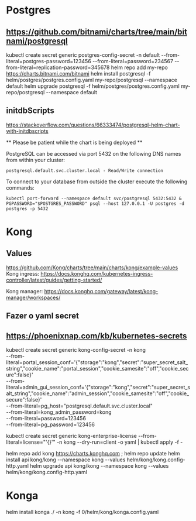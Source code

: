 # Postgres

## https://github.com/bitnami/charts/tree/main/bitnami/postgresql
kubectl create secret generic postgres-config-secret -n default --from-literal=postgres-password=123456 --from-literal=password=234567 --from-literal=replication-password=345678
helm repo add my-repo https://charts.bitnami.com/bitnami
helm install postgresql -f helm/postgres/postgres.config.yaml  my-repo/postgresql --namespace default
helm upgrade postgresql -f helm/postgres/postgres.config.yaml  my-repo/postgresql --namespace default

## initdbScripts
https://stackoverflow.com/questions/66333474/postgresql-helm-chart-with-initdbscripts

** Please be patient while the chart is being deployed **

PostgreSQL can be accessed via port 5432 on the following DNS names from within your cluster:

    postgresql.default.svc.cluster.local - Read/Write connection

To connect to your database from outside the cluster execute the following commands:

    kubectl port-forward --namespace default svc/postgresql 5432:5432 &
    PGPASSWORD="$POSTGRES_PASSWORD" psql --host 127.0.0.1 -U postgres -d postgres -p 5432

# Kong
## Values
https://github.com/Kong/charts/tree/main/charts/kong/example-values
Kong ingress: https://docs.konghq.com/kubernetes-ingress-controller/latest/guides/getting-started/

Kong manager: https://docs.konghq.com/gateway/latest/kong-manager/workspaces/

## Fazer o yaml secret
## https://phoenixnap.com/kb/kubernetes-secrets
kubectl create secret generic kong-config-secret -n kong \
    --from-literal=portal_session_conf='{"storage":"kong","secret":"super_secret_salt_string","cookie_name":"portal_session","cookie_samesite":"off","cookie_secure":false}' \
    --from-literal=admin_gui_session_conf='{"storage":"kong","secret":"super_secret_salt_string","cookie_name":"admin_session","cookie_samesite":"off","cookie_secure":false}' \
    --from-literal=pg_host="postgresql.default.svc.cluster.local" \
    --from-literal=kong_admin_password=kong \
    --from-literal=password=123456 \
    --from-literal=pg_password=123456

kubectl create secret generic kong-enterprise-license --from-literal=license="'{}'" -n kong --dry-run=client -o yaml | kubectl apply -f -

helm repo add kong https://charts.konghq.com ; helm repo update
helm install api kong/kong --namespace kong --values helm/kong/kong.config-http.yaml
helm upgrade api kong/kong --namespace kong --values helm/kong/kong.config-http.yaml

# Konga
helm install konga ./ -n kong -f 0/helm/kong/konga.config.yaml